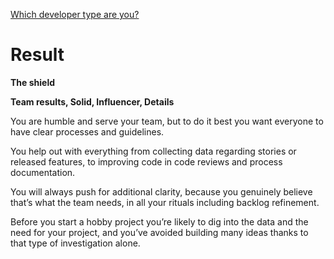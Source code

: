 [Which developer type are you?](https://minnatechnologies.outgrow.us/developer-personality-test)

# Result

**The shield**

**Team results, Solid, Influencer, Details**

You are humble and serve your team, but to do it best you want everyone to have clear processes and guidelines.

You help out with everything from collecting data regarding stories or released features, to improving code in code reviews and process documentation.

You will always push for additional clarity, because you genuinely believe that’s what the team needs, in all your rituals including backlog refinement.

Before you start a hobby project you’re likely to dig into the data and the need for your project, and you’ve avoided building many ideas thanks to that type of investigation alone.

